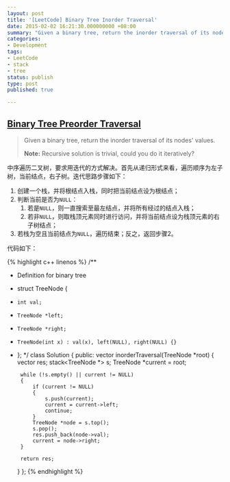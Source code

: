 ```yaml
---
layout: post
title: '[LeetCode] Binary Tree Inorder Traversal'
date: 2015-02-02 16:21:30.000000000 +08:00
summary: "Given a binary tree, return the inorder traversal of its nodes' values."
categories:
- Development
tags:
- LeetCode
- stack
- tree
status: publish
type: post
published: true

---
```


## [Binary Tree Preorder Traversal](https://oj.leetcode.com/problems/binary-tree-preorder-traversal/)

> Given a binary tree, return the inorder traversal of its nodes' values.
>
> **Note:** Recursive solution is trivial, could you do it iteratively?

中序遍历二叉树，要求用迭代的方式解决。首先从递归形式来看，遍历顺序为左子树，当前结点，右子树。迭代思路步骤如下：

1. 创建一个栈，并将根结点入栈，同时把当前结点设为根结点；
2. 判断当前是否为`NULL`：
    1. 若是`NULL`，则一直搜索至最左结点，并将所有经过的结点入栈；
    2. 若非`NULL`，则取栈顶元素同时进行访问，并将当前结点设为栈顶元素的右子树结点；
3. 若栈为空且当前结点为`NULL`，遍历结束；反之，返回步骤2。

代码如下：

{% highlight c++ linenos %}
/**
 * Definition for binary tree
 * struct TreeNode {
 *     int val;
 *     TreeNode *left;
 *     TreeNode *right;
 *     TreeNode(int x) : val(x), left(NULL), right(NULL) {}
 * };
 */
class Solution {
public:
    vector<int> inorderTraversal(TreeNode *root) {
        vector<int> res;
        stack<TreeNode *> s;
        TreeNode *current = root;
        
        while (!s.empty() || current != NULL)
        {
            if (current != NULL)
            {
                s.push(current);
                current = current->left;
                continue;
            }
            TreeNode *node = s.top();
            s.pop();
            res.push_back(node->val);
            current = node->right;
        }
        
        return res;
    }
};
{% endhighlight %}